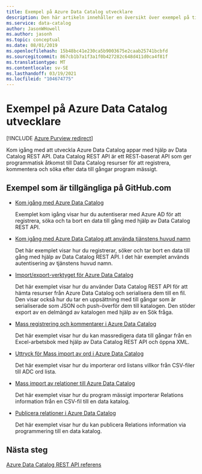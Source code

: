 ```yaml
---
title: Exempel på Azure Data Catalog utvecklare
description: Den här artikeln innehåller en översikt över exempel på tillgängliga utvecklare för Data Catalog REST API.
ms.service: data-catalog
author: JasonWHowell
ms.author: jasonh
ms.topic: conceptual
ms.date: 08/01/2019
ms.openlocfilehash: 15b48bc41e230ca5b9003675e2caab25741bcbfd
ms.sourcegitcommit: 867cb1b7a1f3a1f0b427282c648d411d0ca4f81f
ms.translationtype: MT
ms.contentlocale: sv-SE
ms.lasthandoff: 03/19/2021
ms.locfileid: "104674775"
---
```

# <a name="azure-data-catalog-developer-samples"></a>Exempel på Azure Data Catalog utvecklare

[!INCLUDE [Azure Purview redirect](../../includes/data-catalog-use-purview.md)]

Kom igång med att utveckla Azure Data Catalog appar med hjälp av Data Catalog REST API. Data Catalog REST API är ett REST-baserat API som ger programmatisk åtkomst till Data Catalog resurser för att registrera, kommentera och söka efter data till gångar program mässigt.

## <a name="samples-available-on-githubcom"></a>Exempel som är tillgängliga på GitHub.com

* [Kom igång med Azure Data Catalog](https://github.com/Azure-Samples/data-catalog-dotnet-get-started/)
  
   Exemplet kom igång visar hur du autentiserar med Azure AD för att registrera, söka och ta bort en data till gång med hjälp av Data Catalog REST API.
   
* [Kom igång med Azure Data Catalog att använda tjänstens huvud namn](https://github.com/Azure-Samples/data-catalog-dotnet-service-principal-get-started/)

   Det här exemplet visar hur du registrerar, söker och tar bort en data till gång med hjälp av Data Catalog REST API. I det här exemplet används autentisering av tjänstens huvud namn.

* [Import/export-verktyget för Azure Data Catalog](https://github.com/Azure-Samples/data-catalog-dotnet-import-export/)

   Det här exemplet visar hur du använder Data Catalog REST API för att hämta resurser från Azure Data Catalog och serialisera dem till en fil. Den visar också hur du tar en uppsättning med till gångar som är serialiserade som JSON och push-överför dem till katalogen. Den stöder export av en delmängd av katalogen med hjälp av en Sök fråga.

* [Mass registrering och kommentarer i Azure Data Catalog](https://github.com/Azure-Samples/data-catalog-dotnet-excel-register-data-assets/)
  
   Det här exemplet visar hur du kan massredigera data till gångar från en Excel-arbetsbok med hjälp av Data Catalog REST API och öppna XML.
  
* [Uttryck för Mass import av ord i Azure Data Catalog](https://github.com/Azure-Samples/data-catalog-bulk-import-glossary/)

   Det här exemplet visar hur du importerar ord listans villkor från CSV-filer till ADC ord lista.

* [Mass import av relationer till Azure Data Catalog](https://github.com/Azure-Samples/data-catalog-bulk-import-relationship/)

   Det här exemplet visar hur du program mässigt importerar Relations information från en CSV-fil till en data katalog.

* [Publicera relationer i Azure Data Catalog](https://github.com/Azure-Samples/data-catalog-dotnet-publish-relationships/)

   Det här exemplet visar hur du kan publicera Relations information via programmering till en data katalog.
   
## <a name="next-steps"></a>Nästa steg
[Azure Data Catalog REST API referens](/rest/api/datacatalog/)

